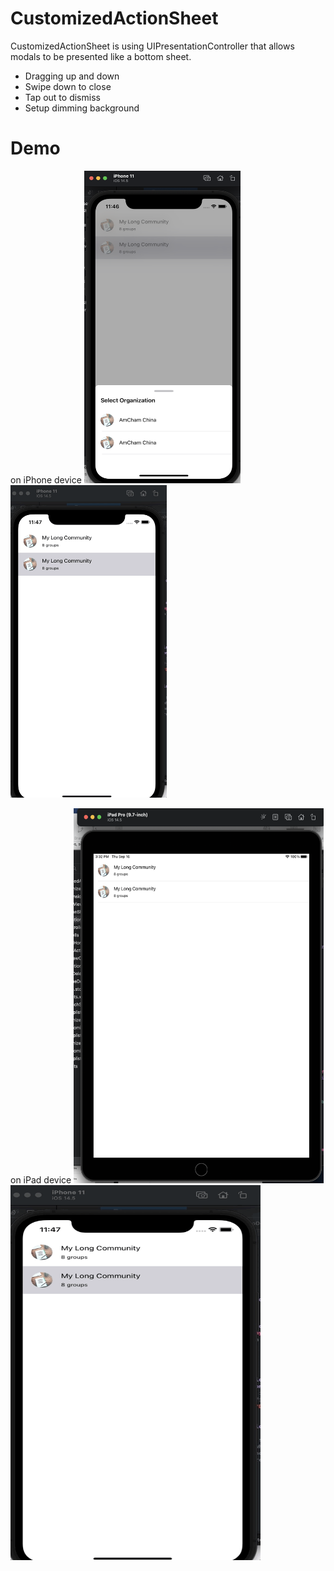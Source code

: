 # CustomizedActionSheet
CustomizedActionSheet is using UIPresentationController that allows modals to be presented like a bottom sheet.
- Dragging up and down
- Swipe down to close
- Tap out to dismiss
- Setup dimming background

# Demo

on iPhone device
<img src="Gif/1.png" width="250" height="500">   <img src="Gif/1.gif" width="250" height="500">   

on iPad device
<img src="Gif/2.png" width="400" height="600"> 
<img src="Gif/1.gif" width="400" height="600">
